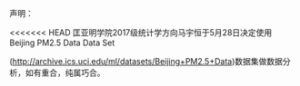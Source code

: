 声明：

<<<<<<< HEAD
匡亚明学院2017级统计学方向马宇恒于5月28日决定使用Beijing PM2.5 Data Data Set 

(http://archive.ics.uci.edu/ml/datasets/Beijing+PM2.5+Data)数据集做数据分析，如有重合，纯属巧合。
